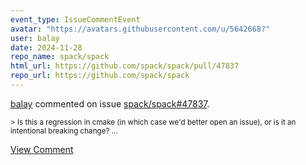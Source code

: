 ```yaml
---
event_type: IssueCommentEvent
avatar: "https://avatars.githubusercontent.com/u/5642668?"
user: balay
date: 2024-11-28
repo_name: spack/spack
html_url: https://github.com/spack/spack/pull/47837
repo_url: https://github.com/spack/spack
---
```


<a href='https://github.com/balay' target='_blank'>balay</a> commented on issue <a href='https://github.com/spack/spack/pull/47837' target='_blank'>spack/spack#47837</a>.

<small>> Is this a regression in cmake (in which case we'd better open an issue), or is it an intentional breaking change?...</small>

<a href='https://github.com/spack/spack/pull/47837' target='_blank'>View Comment</a>